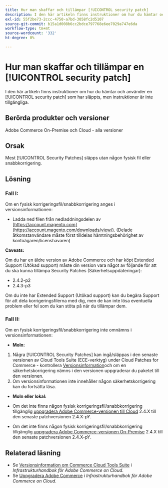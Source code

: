 ```yaml
---
title: Hur man skaffar och tillämpar [!UICONTROL security patch]
description: I den här artikeln finns instruktioner om hur du hämtar och använder en [!UICONTROL security patch] som har släppts, men instruktioner är inte tillgängliga.
exl-id: 55f2be73-2ccc-4750-a7bd-3058fc2d5107
source-git-commit: b15a1d008b6cc2bdce797768e6ee7029a747e6da
workflow-type: tm+mt
source-wordcount: '332'
ht-degree: 0%

---
```


# Hur man skaffar och tillämpar en [!UICONTROL security patch]

I den här artikeln finns instruktioner om hur du hämtar och använder en [!UICONTROL security patch] som har släppts, men instruktioner är inte tillgängliga.

## Berörda produkter och versioner

Adobe Commerce On-Premise och Cloud - alla versioner

## Orsak

Mest [!UICONTROL Security Patches] släpps utan någon fysisk fil eller snabbkorrigering.

## Lösning


### Fall I:

Om en fysisk korrigeringsfil/snabbkorrigering anges i versionsinformationen:

* Ladda ned filen från nedladdningsdelen av [https://account.magento.com](https://account.magento.com/downloads/view/). (Delade åtkomstanvändare måste först tilldelas hämtningsbehörighet av kontoägaren/licenshavaren)

**Caveats:**

Om du har en äldre version av Adobe Commerce och har köpt Extended Support (Utökad support) måste din version vara något av följande för att du ska kunna tillämpa Security Patches (Säkerhetsuppdateringar):

* 2.4.2-p2
* 2.4.3-p3

Om du inte har Extended Support (Utökad support) kan du begära Support för att dela korrigeringsfilerna med dig, men de kan inte lösa eventuella problem eller fel som du kan stöta på när du tillämpar dem.

### Fall II:

Om en fysisk korrigeringsfil/snabbkorrigering inte omnämns i versionsinformationen:

* **Moln:**

1. Några [!UICONTROL Security Patches] kan ingå/släppas i den senaste versionen av Cloud Tools Suite (ECE-verktyg) under Cloud Patches for Commerce - kontrollera [Versionsinformation](https://experienceleague.adobe.com/en/docs/commerce-cloud-service/user-guide/release-notes/cloud-tools-suite)och om en säkerhetskorrigering nämns i den versionen uppgraderar du paketet till den versionen.
1. Om versionsinformationen inte innehåller någon säkerhetskorrigering kan du fortsätta läsa.

* **Moln eller lokal:**

* Om det inte finns någon fysisk korrigeringsfil/snabbkorrigering tillgänglig [uppgradera Adobe Commerce-versionen till Cloud](https://experienceleague.adobe.com/en/docs/commerce-cloud-service/user-guide/develop/upgrade/commerce-version) 2.4.X till den senaste patchversionen 2.4.X-pY.
* Om det inte finns någon fysisk korrigeringsfil/snabbkorrigering tillgänglig [uppgradera Adobe Commerce-versionen On-Premise](https://experienceleague.adobe.com/en/docs/commerce-operations/upgrade-guide/implementation/perform-upgrade) 2.4.X till den senaste patchversionen 2.4.X-pY.

## Relaterad läsning

* Se [Versionsinformation om Commerce Cloud Tools Suite](https://experienceleague.adobe.com/en/docs/commerce-cloud-service/user-guide/release-notes/cloud-tools-suite) i *Infrastrukturhandbok för Adobe Commerce on Cloud*.
* Se [Uppgradera Adobe Commerce](https://experienceleague.adobe.com/en/docs/commerce-cloud-service/user-guide/develop/upgrade/commerce-version) i *Infrastrukturhandbok för Adobe Commerce on Cloud*.
